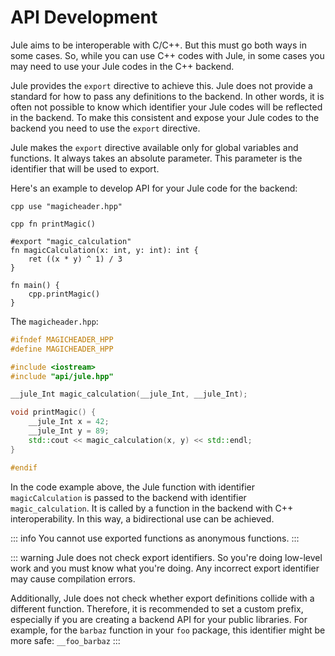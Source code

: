 # API Development

Jule aims to be interoperable with C/C++. But this must go both ways in some cases. So, while you can use C++ codes with Jule, in some cases you may need to use your Jule codes in the C++ backend.

Jule provides the `export` directive to achieve this. Jule does not provide a standard for how to pass any definitions to the backend. In other words, it is often not possible to know which identifier your Jule codes will be reflected in the backend. To make this consistent and expose your Jule codes to the backend you need to use the `export` directive.

Jule makes the `export` directive available only for global variables and functions. It always takes an absolute parameter. This parameter is the identifier that will be used to export. 

Here's an example to develop API for your Jule code for the backend:
```jule
cpp use "magicheader.hpp"

cpp fn printMagic()

#export "magic_calculation"
fn magicCalculation(x: int, y: int): int {
	ret ((x * y) ^ 1) / 3
}

fn main() {
	cpp.printMagic()
}
```

The `magicheader.hpp`:
```cpp
#ifndef MAGICHEADER_HPP
#define MAGICHEADER_HPP

#include <iostream>
#include "api/jule.hpp"

__jule_Int magic_calculation(__jule_Int, __jule_Int);

void printMagic() {
	__jule_Int x = 42;
	__jule_Int y = 89;
	std::cout << magic_calculation(x, y) << std::endl;
}

#endif
```

In the code example above, the Jule function with identifier `magicCalculation` is passed to the backend with identifier `magic_calculation`. It is called by a function in the backend with C++ interoperability. In this way, a bidirectional use can be achieved.

::: info
You cannot use exported functions as anonymous functions.
:::

::: warning
Jule does not check export identifiers. So you're doing low-level work and you must know what you're doing. Any incorrect export identifier may cause compilation errors.

Additionally, Jule does not check whether export definitions collide with a different function. Therefore, it is recommended to set a custom prefix, especially if you are creating a backend API for your public libraries. For example, for the `barbaz` function in your `foo` package, this identifier might be more safe: `__foo_barbaz`
:::